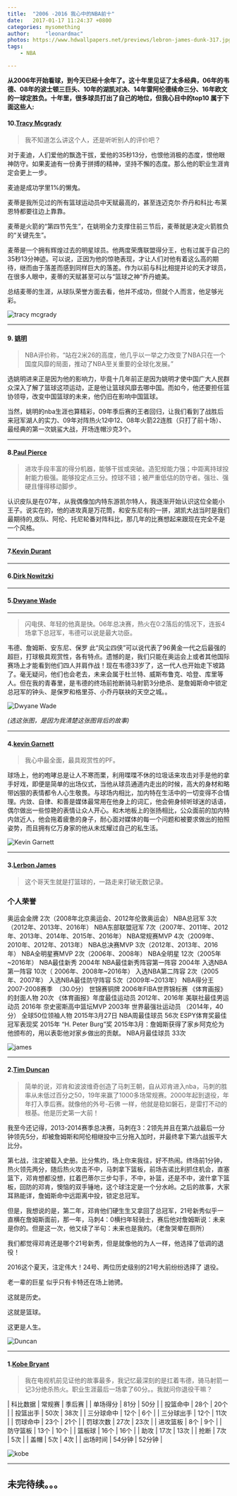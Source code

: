 ```yaml
---
title:  "2006 -2016 我心中的NBA前十"
date:   2017-01-17 11:24:37 +0800
categories: mysomething
author:     "leonardmac"
photos: https://www.hdwallpapers.net/previews/lebron-james-dunk-317.jpg
tags:
    - NBA

---
```


__从2006年开始看球，到今天已经十余年了。这十年里见证了太多经典，06年的韦德、08年的波士顿三巨头、10年的湖凯对决、14年雷阿伦德续命三分、16年欧文的一球定胜负。十年里，很多球员打出了自己的地位，但我心目中的top10 属于下面这些人:__
<!-- more -->


#### 10.[Tracy Mcgrady](http://baike.baidu.com/link?url=aIaowm-8Uqzia4LUA3jqaSwDkjbSuFlpFsnEeEejxTpp3dOy9NdpC4Oa74VGjP5vNeT-KU_fb9RUbwTaF-JdRPvoVYropzVXC_ZnHR0ZpsFXVwWzPO4f2uOnayVGxgSKdw8aSAI-aOS-yICQOxtpBa2qlLcPoaepnxqkomhcmL3heFWGtiXkOOYdxKnVrUPdbjhrBnf-h-RRWPwWPSD-CT0sfhyHJJpjruWw1V7RdEurvRlgbKchaNf1YGOlqSmw)


> 我不知道怎么讲这个人，还是听听别人的评价吧？

 对于麦迪，人们爱他的飘逸干拔，爱他的35秒13分，也恨他消极的态度，恨他眼神防守。如果麦迪有一份勇于拼搏的精神，坚持不懈的态度。那么他的职业生涯肯定会更上一步。

 麦迪是成功学里1%的懒鬼。

麦蒂是我所见过的所有篮球运动员中天赋最高的，甚至连迈克尔·乔丹和科比·布莱恩特都要往边上靠靠。

麦蒂是火箭的“第四节先生”，在姚明全力支撑住前三节后，麦蒂就是决定火箭胜负的“关键先生”。

麦蒂是一个拥有辉煌过去的明星球员。他两度荣膺联盟得分王，也有过属于自己的35秒13分神迹。可以说，正因为他的惊艳表现，才让人们对他有着这么高的期待，继而由于落差而感到同样巨大的落差。作为以前与科比相提并论的天才球员，在很多人眼中，麦蒂的天赋甚至可以与“篮球之神”乔丹媲美。

总结麦蒂的生涯，从球队荣誉方面去看，他并不成功，但就个人而言，他足够光彩。

![tracy mcgrady](https://timgsa.baidu.com/timg?image&quality=80&size=b9999_10000&sec=1484406999068&di=f96989e78ff1b55f0cf0fc1ec2225b4a&imgtype=0&src=http%3A%2F%2Fold.hynews.net%2Fhhwb%2Fres%2F1%2F20091128%2F19581259341155892.jpg)

***

#### 9. [姚明](http://baike.baidu.com/link?url=1jg5STdGl40gVF37LLdINgYW8CE1bGMurDqbeiZVXVUI1LsCU7527Y0NtFpHEpEFTEc1UB-ihpOPf1K1j6WZEz-tpYsRtrMtKoARWFi9N8e)
>NBA评价称，“站在2米26的高度，他几乎以一举之力改变了NBA只在一个国度风靡的局面，推动了NBA至关重要的全球化发展。”

选姚明进来正是因为他的影响力，毕竟十几年前正是因为姚明才使中国广大人民群众深入了解了篮球这项运动，正是他让篮球风靡去哪中国。而如今，他还要担任篮协领导，改变中国篮球的未来，他仍旧在影响中国篮球。

当然，姚明的nba生涯也算精彩，09年季后赛的王者回归，让我们看到了战胜后来冠军湖人的实力、09年对阵热火12中12、08年火箭22连胜（只打了前十场）、最经典的第一次姚鲨大战，开场连帽沙克3个。


***
#### 8.[Paul Pierce](http://baike.baidu.com/link?url=eU9AX_2JX8_t1ht28GDWSK4r5yJ1L6X24cu_wahN9-DYe5ZiGDm2Gvg9lbkBkgQzwY95cwOJXPrbuiIjY4fl1DjuFJzVu2TLh1cxL98oIrU_JYCnQidt-ChsxiEGXVg1s2VakEtqT-9fyY6yZ6ytn28mHjTkwUPN8VI0GeMCfx_kSwx3jO1rE64J5fal7VqFp_t4-LPCozsWFrBUKhFJAPgOyAE2dLI3ucWooube3F8kzHfqfGteKDLeebSvsHMV)
>进攻手段丰富的得分机器，能够干拔或突破。造犯规能力强；中距离持球投射能力极强。能够投定点三分。控球不错；被严重低估的防守者。强壮、强硬且懂得移动脚步。

认识皮队是在07年，从我偶像加内特东游凯尔特人，我逐渐开始认识这位全能小王子。说实在的，他的进攻真是万花筒，和安东尼有的一拼，湖凯大战当时是我们最期待的,皮队、阿伦、托尼轮番对阵科比，那几年的比赛想起来跟现在完全不是一个风格。

***
#### 7.[Kevin Durant](http://baike.baidu.com/link?url=yR-UtkcXl92bTTt2cUW7YUGEL5F6jtCpZNZPvmL2TL4QiUpUqfYtxHK9gY4pIJ5gv4_VOiKRDNxtX4i4h0spqH9RZ1deu36dU8Mb4Sw1vVE7iRFeI3fb7fi-y0IFmLqyKEalcx1OMueyEA4TIcuFqoejjLnE402BZXNb1JDkzBYtkOPPMoksbwWVNoC2DIzUCDZsGCHuGvPn9MEK45WznAn_jnnENDygmf5hUXaorP3)
***
#### 6.[Dirk Nowitzki](http://baike.baidu.com/link?url=PtU7X4nTFOv5RQ8u4JsJWqG5FW7oY5-FldlD5aWyLF3ITiwKPiN_tFBb8i4s0yS1pYaipGZWYc50-m44-BigicJrCXZQxyTfjWP9iwOQEgm8Sta3rGRKCtmxIllnHZklcSmhdrEK3Uz8IuLWLOpG_mqqErIc5yeNu8Z35hHnBSCk2vA8KuOghuDf6bkKgmXISPXhSGZ_7In_shpehScaL8GGZy9UEDEUEYIn2u5CI5gF4dKXAD1du4NvRa450VtA)
***
#### 5.[Dwyane Wade](http://baike.baidu.com/link?url=l6ZtB5WNrRkdQtXBfCiI8tyxPx_6GqPhkAAsgtC9S9dD3PLHy6kPsd6TnY9kVduWJTv3cVd2yW00qYwIQZBuyUr2HA2L9imjosAH6Xsd4rDfcXeGBf0GI5eIwVhUXxespuDen3AgpmkFvtwScZmYn5k5CEGCHiUri4CIKBXwrzvBdU6M_EzuAcZjRZGtOsti-t_YYdLkbHM2j3soGKo0H_)
***
 > 闪电侠、年轻的他真是快。06年总决赛，热火在0:2落后的情况下，连扳4场拿下总冠军，韦德可以说是最大功臣。

 韦德、詹姆斯、安东尼、保罗 此“风尘四侠”可以说代表了96黄金一代之后最强的超巨，打球极具观赏性，各有特点。遗憾的是，我们只能在奥运会上或者其他国际赛场上才能看到他们四人并肩作战！现在韦德33岁了，这一代人也开始走下坡路了。毫无疑问，他们也会老去，未来会属于杜兰特、威斯布鲁克、哈登、库里等人。但在我的青春里，是韦德的终场前抢断骑马射箭3分绝杀、是詹姆斯命中锁定总冠军的钟头、是保罗和格里芬、小乔丹联袂的天空之城。。

![Dwyane Wade](http://p1.bpimg.com/567571/e31b44f82a7a3964.png)
<p><em>(选这张图，是因为我清楚这张图背后的故事)</em></p>

***

#### 4.[kevin Garnett](http://baike.baidu.com/link?url=wyW8XnQjeoSy-NOv5VzTozq-12rVQW2rCXALpSR5La-jsV7W6ZKX81h_pPhGRJn63nBAb8IXoytKs30gDVJfMNvW9WLoI89GAOPwIUXrL5F7HjivSzEYrf3bGeYcbnvsl65003jRkg-P4oFb6HBE6SGbbu90cotcwhivuksUUKUYQTLGqQCDcTU41nJsG-YKeiMZR6h-ONMMXAAyYQ3Jy_)

 > 我心中最全面，最具观赏性的PF。

 球场上，他的咆哮总是让人不寒而栗，利用喋喋不休的垃圾话来攻击对手是他的拿手好戏，即便是简单的出场仪式，当他从球员通道内走出的时候，高大的身材和略带凶狠的表情都令人心生敬畏。与球场内相比，加内特在生活中的一切变得不合情理。内敛、自律、和善是媒体最常用在他身上的词汇，他会俯身倾听球迷的话语，偶尔做出一些惊艳的表情让众人开心。和木地板上的张扬相比，公众面前的加内特内敛近人，他会拖着疲惫的身子，耐心面对媒体的每一个问题和被要求做出的拍照姿势，而且拥有亿万身家的他从未炫耀过自己的私生活。

![Kevin Garnett](http://ww4.sinaimg.cn/large/72fa5153gw1fbuib2a9evj20f00b4q4e.jpg)
***
#### 3.[Lerbon James](http://baike.baidu.com/link?url=wHjbIgoEKmp82zXgFIbIq4r7vvhB-lYqd0mTq2k7ZgEAV3q7JYr_pWgCUiubcb0hdY3qSvnBkg-shYomO_f_OeEkgpgV9krtZQGb-w_XnRsX1GrFOuS6uTc1oo1n9V-Kaom0vifJS9fcOLRgubGUhphsbx_OJX4aN33pd8hZMSnXYz3fzfRINFoXePlnn5a5RkWxVsLY26yOIbpLnzKjD5Hr9QirggfqbPTdqKzUvQO)

> 这个哥天生就是打篮球的，一路走来打破无数记录。

### 个人荣誉

奥运会金牌	2次（2008年北京奥运会、2012年伦敦奥运会）
NBA总冠军	3次（2012年、2013年、2016年）
NBA东部联盟冠军	7次（2007年、2011年、2012年、2013年、2014年、2015年、2016年）
NBA常规赛MVP	4次（2009年、2010年、2012年、2013年）
NBA总决赛MVP	3次（2012年、2013年、2016年）
NBA全明星赛MVP	2次（2006年、2008年）
NBA全明星	12次（2005年~2016年）
NBA最佳新秀	2004年
NBA最佳新秀阵容第一阵容	2004年
入选NBA第一阵容	10次（ 2006年、2008年~2016年）
入选NBA第二阵容	2次（2005年、2007年）
入选NBA最佳防守阵容	5次（2009年~2013年）
NBA得分王	2007-2008赛季　（30.0分）
世锦赛铜牌	2006年FIBA世界锦标赛
《体育画报》的封面人物	20次
《体育画报》年度最佳运动员	2012年、2016年
美联社最佳男运动员	2016年 
奈史密斯高中篮坛MVP	2003年
世界最强壮运动员	（2014年，40分）
全球50位领袖人物	2015年3月27日
NBA周最佳球员	56次
ESPY体育奖最佳冠军表现奖	2015年
“H. Peter Burg”奖	2015年3月：詹姆斯获得了家乡阿克伦为他颁布的，用以表彰他对家乡做出的贡献。
NBA月最佳球员	33次

![james](http://epaper.ynet.com/images/2017-01/14/A12/12bt1_b.jpg)
***
#### 2.[Tim Duncan](http://baike.baidu.com/link?url=ZJ3WNjNDug1vjVLH-67xu1S80M02QhnOUlq5tuYb3W4PQjowvaac5CXstE1_Wbbek0TP92TOVObwhJrySIJQgIFqcuqiefBgT_inDxDWgsJtoPIZmSPH-EowVLSvtPjqmUiFkh5xiX5bBazQoCTO1tQD6lYRWHx2rrMIsK9r43Byi-tUVOOJ960KsBXHGQlf)

> 简单的说，邓肯和波波维奇创造了马刺王朝，自从邓肯进入nba，马刺的胜率从未低过百分之50，19年来赢了1000多场常规赛。2000年起到退役，年年打入季后赛。就像他的外号-石佛 一样，他就是稳如磐石，是雷打不动的根基。他是历史第一大前！

我至今还记得，2013-2014赛季总决赛，马刺在3：2领先并且在第六战最后一分钟领先5分，却被詹姆斯和阿伦相继投中三分拖入加时，并最终拿下第六战扳平大比分。

第七战，注定被载入史册。比分焦灼，场上你来我往，好不热闹。终场前1分钟，热火领先两分，随后热火攻击不中，马刺拿下篮板，前场吉诺比利抓住机会，直塞篮下，邓肯想都没想，扛着巴蒂尔三步勾手，不中，补篮，还是不中，波什拿下篮板，回防的邓肯，懊恼的双手锤地，这个球注定是一个分水岭。之后的故事，大家耳熟能详，詹姆斯命中远距离中投，锁定总冠军。

但是，我想说的是，第二年，邓肯他们硬生生又拿回了总冠军，21号新秀似乎一直横在詹姆斯面前，那一年，马刺4：0横扫年轻骑士，赛后他对詹姆斯说：未来是你的。但是这一次，他又续了半句：未来也是我的。（老詹哭晕在厕所）

我们都觉得邓肯还是哪个21号新秀，但是就像他的为人一样，他选择了低调的退役！

2016这个夏天，注定伟大！24号、两位历史级别的21号大前纷纷选择了 退役。

老一辈的巨星 似乎只有卡特还在场上驰骋。

这就是历史。

这就是篮球。

这更是人生。

![Duncan](http://p1.bpimg.com/567571/dc22055b17c624c1.jpg)
***


#### 1.[Kobe Bryant](http://baike.baidu.com/link?url=4BOls_JiKOVZHRZEL1FudxQfJ2QYjdjVZQwRykdxKeC7OXkrMKDPe2xs0wUct9DJNNPXZBcKOmdlyxjSoflsaP7CFAQYxXcO9T3zbOei5Ud_TBzZ2BYEOomHILTMbGdAASxkh5X_e_suyuou_KPVQLb56it73xMbD4K1CpYMX3A2RUiuzFI2tjKLBHhsFG0USJrL1y54l1aaaq1RbMjGW_)

> 我在电视机前见证他的故事最多，我记忆最深刻的是扛着韦德，骑马射箭一记3分绝杀热火。职业生涯最后一场拿了60分。。我就问你退役干嘛？

| 科比数据  |  常规赛 |  季后赛  |
| 单场得分  | 81分 |  50分 |
| 投篮命中  | 28个 | 20个  |
| 投篮出手 |  50次 | 38次  |
| 三分球命中 | 12个  |  6个 |
|  三分球出手 | 12个  | 11次  |
|  罚球命中 |  23个 |  21个 |
|  罚球次数 | 27次  |  23次 |
|  进攻篮板 |  8个 |  9个 |
| 防守篮板  | 13个  |  10个 |
|  篮板球 |  16个 | 16个  |
| 助攻  |  17次 | 13次  |
|  抢断 |  7次 |  5次 |
| 盖帽  | 5次  | 4次  |
| 出场时间  | 54分钟  | 52分钟  |

![kobe](http://p1.bqimg.com/567571/de581fc47049c198.jpg)

***
## 未完待续。。。










